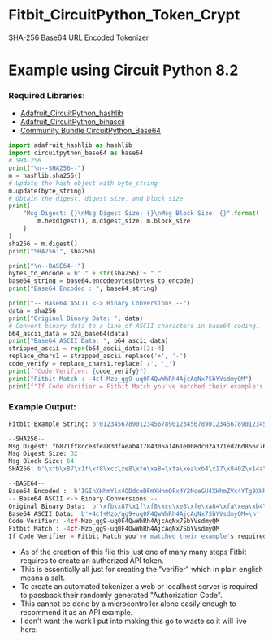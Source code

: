 # Fitbit_CircuitPython_Token_Crypt
SHA-256 Base64 URL Encoded Tokenizer

# Example using Circuit Python 8.2
### Required Libraries:
- [Adafruit_CircuitPython_hashlib](https://github.com/adafruit/Adafruit_CircuitPython_hashlib)
- [Adafruit_CircuitPython_binascii](https://github.com/adafruit/Adafruit_CircuitPython_binascii)
- [Community Bundle CircuitPython_Base64](https://github.com/jimbobbennett/CircuitPython_Base64/tree/master)


```py
import adafruit_hashlib as hashlib
import circuitpython_base64 as base64
# SHA-256
print("\n--SHA256--")
m = hashlib.sha256()
# Update the hash object with byte_string
m.update(byte_string)
# Obtain the digest, digest size, and block size
print(
    "Msg Digest: {}\nMsg Digest Size: {}\nMsg Block Size: {}".format(
        m.hexdigest(), m.digest_size, m.block_size
    )
)
sha256 = m.digest()
print("SHA256:", sha256)

print("\n--BASE64--")
bytes_to_encode = b" " + str(sha256) + " "
base64_string = base64.encodebytes(bytes_to_encode)
print("Base64 Encoded : ", base64_string)

print("-- Base64 ASCII <-> Binary Conversions --")
data = sha256
print("Original Binary Data: ", data)
# Convert binary data to a line of ASCII characters in base64 coding.
b64_ascii_data = b2a_base64(data)
print("Base64 ASCII Data: ", b64_ascii_data)
stripped_ascii = repr(b64_ascii_data)[2:-4]
replace_chars1 = stripped_ascii.replace('+', '-')
code_verify = replace_chars1.replace('/', '_')
print(f"Code Verifier: {code_verify}")
print("Fitbit Match : -4cf-Mzo_qg9-uq0F4QwWhRh4AjcAqNx7SbYVsdmyQM")
print(f"If Code Verifier = Fitbit Match you've matched their example's required encryption! :) ")
```
### Example Output:
```py
Fitbit Example String: b'01234567890123456789012345678901234567890123456789'

--SHA256--
Msg Digest: fb871ff8cce8fea83dfaeab41784305a1461e008dc02a371ed26d856c766c903
Msg Digest Size: 32
Msg Block Size: 64
SHA256: b'\xfb\x87\x1f\xf8\xcc\xe8\xfe\xa8=\xfa\xea\xb4\x17\x840Z\x14a\xe0\x08\xdc\x02\xa3q\xed&\xd8V\xc7f\xc9\x03'

--BASE64--
Base64 Encoded :  b'IGInXHhmYlx4ODdceDFmXHhmOFx4Y2NceGU4XHhmZVx4YTg9XHhmYVx4ZWFceGI0XHgxN1x4ODQw\nWlx4MTRhXHhlMFx4MDhceGRjXHgwMlx4YTNxXHhlZCZceGQ4Vlx4YzdmXHhjOVx4MDMnIA==\n'
-- Base64 ASCII <-> Binary Conversions --
Original Binary Data:  b'\xfb\x87\x1f\xf8\xcc\xe8\xfe\xa8=\xfa\xea\xb4\x17\x840Z\x14a\xe0\x08\xdc\x02\xa3q\xed&\xd8V\xc7f\xc9\x03'
Base64 ASCII Data:  b'+4cf+Mzo/qg9+uq0F4QwWhRh4AjcAqNx7SbYVsdmyQM=\n'
Code Verifier: -4cf-Mzo_qg9-uq0F4QwWhRh4AjcAqNx7SbYVsdmyQM
Fitbit Match : -4cf-Mzo_qg9-uq0F4QwWhRh4AjcAqNx7SbYVsdmyQM
If Code Verifier = Fitbit Match you've matched their example's required encryption! :)
```
- As of the creation of this file this just one of many many steps Fitbit requires to create an authorized API token.
- This is essentially all just for creating the "verifier" which in plain english means a salt.
- To create an automated tokenizer a web or localhost server is required to passback their randomly generated "Authorization Code".
- This cannot be done by a microcontroller alone easily enough to recommend it as an API example.
- I don't want the work I put into making this go to waste so it will live here.
